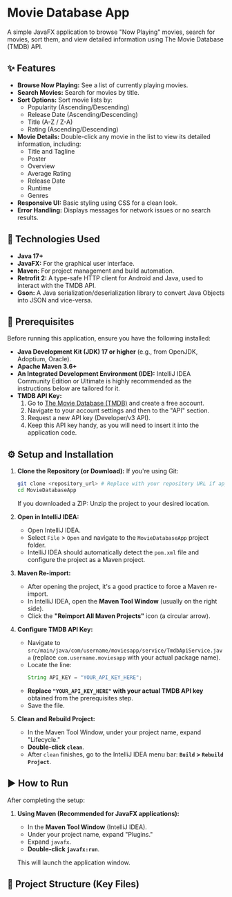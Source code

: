 # Movie Database App

A simple JavaFX application to browse "Now Playing" movies, search for movies, sort them, and view detailed information using The Movie Database (TMDB) API.

## ✨ Features

* **Browse Now Playing:** See a list of currently playing movies.
* **Search Movies:** Search for movies by title.
* **Sort Options:** Sort movie lists by:
    * Popularity (Ascending/Descending)
    * Release Date (Ascending/Descending)
    * Title (A-Z / Z-A)
    * Rating (Ascending/Descending)
* **Movie Details:** Double-click any movie in the list to view its detailed information, including:
    * Title and Tagline
    * Poster
    * Overview
    * Average Rating
    * Release Date
    * Runtime
    * Genres
* **Responsive UI:** Basic styling using CSS for a clean look.
* **Error Handling:** Displays messages for network issues or no search results.

## 🚀 Technologies Used

* **Java 17+**
* **JavaFX:** For the graphical user interface.
* **Maven:** For project management and build automation.
* **Retrofit 2:** A type-safe HTTP client for Android and Java, used to interact with the TMDB API.
* **Gson:** A Java serialization/deserialization library to convert Java Objects into JSON and vice-versa.

## 🔑 Prerequisites

Before running this application, ensure you have the following installed:

* **Java Development Kit (JDK) 17 or higher** (e.g., from OpenJDK, Adoptium, Oracle).
* **Apache Maven 3.6+**
* **An Integrated Development Environment (IDE):** IntelliJ IDEA Community Edition or Ultimate is highly recommended as the instructions below are tailored for it.
* **TMDB API Key:**
    1.  Go to [The Movie Database (TMDB)](https://www.themoviedb.org/) and create a free account.
    2.  Navigate to your account settings and then to the "API" section.
    3.  Request a new API key (Developer/v3 API).
    4.  Keep this API key handy, as you will need to insert it into the application code.

## ⚙️ Setup and Installation

1.  **Clone the Repository (or Download):**
    If you're using Git:
    ```bash
    git clone <repository_url> # Replace with your repository URL if applicable
    cd MovieDatabaseApp
    ```
    If you downloaded a ZIP:
    Unzip the project to your desired location.

2.  **Open in IntelliJ IDEA:**
    * Open IntelliJ IDEA.
    * Select `File` > `Open` and navigate to the `MovieDatabaseApp` project folder.
    * IntelliJ IDEA should automatically detect the `pom.xml` file and configure the project as a Maven project.

3.  **Maven Re-import:**
    * After opening the project, it's a good practice to force a Maven re-import.
    * In IntelliJ IDEA, open the **Maven Tool Window** (usually on the right side).
    * Click the **"Reimport All Maven Projects"** icon (a circular arrow).

4.  **Configure TMDB API Key:**
    * Navigate to `src/main/java/com/username/moviesapp/service/TmdbApiService.java` (replace `com.username.moviesapp` with your actual package name).
    * Locate the line:
        ```java
        String API_KEY = "YOUR_API_KEY_HERE";
        ```
    * **Replace `"YOUR_API_KEY_HERE"` with your actual TMDB API key** obtained from the prerequisites step.
    * Save the file.

5.  **Clean and Rebuild Project:**
    * In the Maven Tool Window, under your project name, expand "Lifecycle."
    * **Double-click `clean`**.
    * After `clean` finishes, go to the IntelliJ IDEA menu bar: **`Build` > `Rebuild Project`**.

## ▶️ How to Run

After completing the setup:

1.  **Using Maven (Recommended for JavaFX applications):**
    * In the **Maven Tool Window** (IntelliJ IDEA).
    * Under your project name, expand "Plugins."
    * Expand `javafx`.
    * **Double-click `javafx:run`**.

    This will launch the application window.

## 📂 Project Structure (Key Files)
